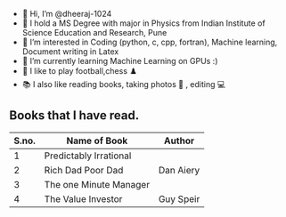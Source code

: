 - 👋 Hi, I’m @dheeraj-1024
- 📝 I hold a MS Degree with major in Physics from Indian Institute of Science Education and Research, Pune
- 👀 I’m interested in Coding (python, c, cpp, fortran), Machine learning, Document writing in Latex
- 🌱 I’m currently learning Machine Learning on GPUs :)
- 🏈 I like to play football,chess ♟️ 
- 📚 I also like reading books, taking photos 📱 , editing 💻 

## Books that I have read. 

|S.no.|Name of Book|Author|
|-----|------------|------|
|1|Predictably Irrational||
|2|Rich Dad Poor Dad|Dan Aiery|
|3|The one Minute Manager||
|4|The Value Investor|Guy Speir|

<!---
dheeraj-1024/dheeraj-1024 is a ✨ special ✨ repository because its `README.md` (this file) appears on your GitHub profile.
You can click the Preview link to take a look at your changes.
--->

